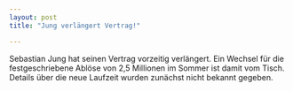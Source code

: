 ```yaml
---
layout: post
title: "Jung verlängert Vertrag!"

---
```


Sebastian Jung hat seinen Vertrag vorzeitig verlängert. Ein Wechsel für die festgeschriebene Ablöse von 2,5 Millionen im Sommer ist damit vom Tisch. Details über die neue Laufzeit wurden zunächst nicht bekannt gegeben. 



